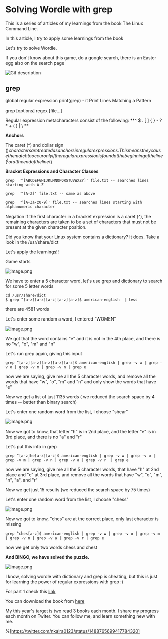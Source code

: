# Solving Wordle with grep

This is a series of articles of my learnings from the book The Linux Command Line.

In this article, I try to apply some learnings from the book

Let's try to solve Wordle. 

If you don't know about this game, do a google search, there is an Easter egg also on the search page

![Gif description](https://9to5google.com/wp-content/uploads/sites/4/2022/01/google-wordle.gif)


## grep

global regular expression print(grep) -  it Print Lines Matching a Pattern


grep [options] regex [file...]


Regular expression metacharacters consist of the following:
**^ $ . [ ] { } - ? * + ( ) | \ **

**Anchors** 

The caret (^) and dollar sign ($) characters are treated as anchors in regular expressions.
This means they cause the match to occur only if the regular expression is found at the
beginning of the line (^) or at the end of the line ($)

**Bracket Expressions and Character Classes**

```
grep  '^[ABCDEFGHIJKLMNOPQRSTUVWXZY]' file.txt -- searches lines starting with A-Z

grep  '^[A-Z]' file.txt -- same as above 

grep  '^[A-Za-z0-9]' file.txt -- searches lines starting with alphanumeric character
```

Negation
If the first character in a bracket expression is a caret (^), the remaining characters are
taken to be a set of characters that must not be present at the given character position.


Did you know that your Linux system contains a dictionary? It does. Take a look
in the /usr/share/dict

Let's apply the learnings!!

Game starts

![image.png](https://cdn.hashnode.com/res/hashnode/image/upload/v1648105696524/1FpRZCDxm.png)

We have to enter a 5 character word, let's use grep and dictionary to search for some 5 letter words 

```
cd /usr/share/dict
$ grep ^[a-z][a-z][a-z][a-z][a-z]$ american-english  | less
```

there are 4581 words

Let's enter some random a word, I entered "WOMEN"


![image.png](https://cdn.hashnode.com/res/hashnode/image/upload/v1648105663060/X516e-DxO.png)

We got that the word contains "e" and it is not in the 4th place, and there is no "w", "o", "m" and "n"

Let's run grep again, giving this input

```
grep ^[a-z][a-z][a-z][a-z][a-z]$ american-english | grep -v w | grep -v o | grep -v m | grep -v n | grep e
```
now we are saying, give me all the 5 character words, and remove all the words that have "w", "o", "m" and "n" and only show the words that have "e"

Now we get a list of just 1135 words ( we reduced the search space by 4 times -- better than binary search)

Let's enter one random word from the list,  I choose "shear"

![image.png](https://cdn.hashnode.com/res/hashnode/image/upload/v1648106360276/32AJuCo1C.png)

Now we got to know, that letter "h" is in 2nd place, and the letter "e" is in 3rd place, and there is no "a" and "r"

Let's put this info in grep 

```
grep ^[a-z]he[a-z][a-z]$ american-english | grep -v w | grep -v o | grep -v m | grep -v n | grep -v a | grep -v r  | grep e
```
now we are saying, give me all the 5 character words, that have "h" at 2nd place and "e" at 3rd place, and remove all the words that have "w", "o", "m", "n", "a", and "r" 

Now we get just 15 results (we reduced the search space by 75 times)

Let's enter one random word from the list,  I choose "chess"


![image.png](https://cdn.hashnode.com/res/hashnode/image/upload/v1648106599809/PRSk_JtDm.png)

Now we got to know, "ches" are at the correct place, only last character is missing

```
grep ^ches[a-z]$ american-english | grep -v w | grep -v o | grep -v m | grep -v n | grep -v a | grep -v r | grep e
```
now we get only two words chess and chest

**And BINGO, we have solved the puzzle.**

![image.png](https://cdn.hashnode.com/res/hashnode/image/upload/v1648106815826/SQ-_QXqNq.png)

I know, solving wordle with dictionary and grep is cheating, but this is just for learning the power of regular expressions with grep :)

For part 1 check this [link](https://til.hashnode.dev/learnings-from-the-book-the-linux-command-line)

You can download the book from [here](https://linuxcommand.org/tlcl.php) 

My this year's target is two read 3 books each month. I share my progress each month on Twiter. You can follow me, and learn something new with me.

%[https://twitter.com/nkalra0123/status/1488765699417784320]

 
